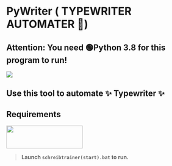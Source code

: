# PyWriter ( TYPEWRITER AUTOMATER 🤖)
## **Attention**: You need 🟢Python 3.8 for this program to run!
<a href="https://de.pornhub.com/"><img src="https://i.imgur.com/d17UHPJ.jpg"/></a>

## Use this tool to automate ✨ Typewriter ✨

## Requirements
<a href="https://www.google.com/intl/de/chrome/"><img src="https://logo-logos.com/wp-content/uploads/2016/11/Google_Chrome_logo_icon.png" width=200px height=60px></a>


> **Launch `schreibtrainer(start).bat` to run.**
